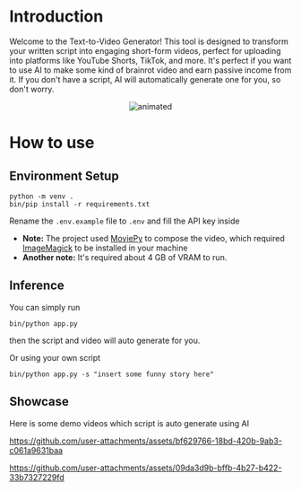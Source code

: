 # Introduction

Welcome to the Text-to-Video Generator! This tool is designed to transform your written script into engaging short-form videos, perfect for uploading into platforms like YouTube Shorts, TikTok, and more. It's perfect if you want to use AI to make some kind of brainrot video and earn passive income from it. If you don't have a script, AI will automatically generate one for you, so don't worry.

<p align="center">
  <img src="https://i.imgur.com/kLopbZ2.gif" alt="animated" />
</p>

# How to use

## Environment Setup

```
python -m venv .
bin/pip install -r requirements.txt
```

Rename the `.env.example` file to `.env` and fill the API key inside

- **Note:** The project used [MoviePy](https://pypi.org/project/moviepy/) to compose the video, which required [ImageMagick](https://imagemagick.org/index.php) to be installed in your machine
- **Another note:** It's required about 4 GB of VRAM to run.

## Inference

You can simply run

```
bin/python app.py
```

then the script and video will auto generate for you.

Or using your own script

```
bin/python app.py -s "insert some funny story here"
```

## Showcase

Here is some demo videos which script is auto generate using AI

https://github.com/user-attachments/assets/bf629766-18bd-420b-9ab3-c061a9631baa

https://github.com/user-attachments/assets/09da3d9b-bffb-4b27-b422-33b7327229fd
